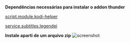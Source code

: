 **Dependências necessárias para instalar o addon thunder**

[script.module.kodi-helper](https://github.com/icarok99/OneRepo/raw/refs/heads/master/matrix/script.module.kodi-helper/script.module.kodi-helper-0.0.4.zip)

[service.subtitles.legendei](https://github.com/icarok99/OneRepo/raw/refs/heads/master/matrix/service.subtitles.legendei/service.subtitles.legendei-0.0.3.zip)

**Instale aparti de um arquivo zip**
![screenshot](https://i.imgur.com/vnN0oIB.jpeg)

